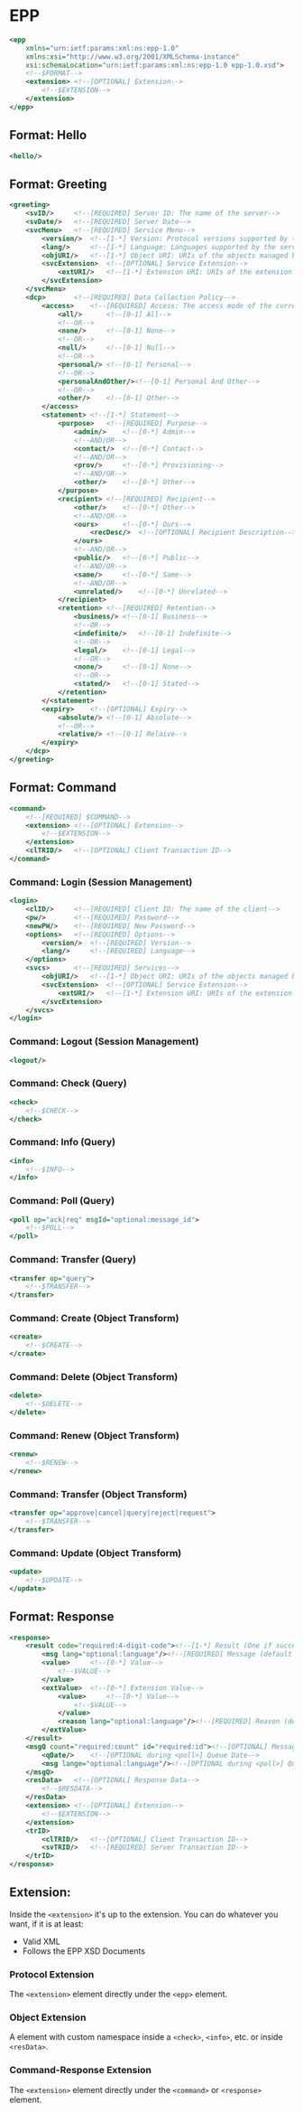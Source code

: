# EPP

```xml
<epp
	xmlns="urn:ietf:params:xml:ns:epp-1.0"
	xmlns:xsi="http://www.w3.org/2001/XMLSchema-instance"
	xsi:schemaLocation="urn:ietf:params:xml:ns:epp-1.0 epp-1.0.xsd">
	<!--$FORMAT-->
	<extension>	<!--[OPTIONAL] Extension-->
		<!--$EXTENSION-->
	</extension>
</epp>
```

## Format: Hello

```xml
<hello/>
```

## Format: Greeting

```xml
<greeting>
	<svID/>		<!--[REQUIRED] Server ID: The name of the server-->
	<svDate/>	<!--[REQUIRED] Server Date-->
	<svcMenu>	<!--[REQUIRED] Service Menu-->
		<version/>	<!--[1-*] Version: Protocol versions supported by the server-->
		<lang/>		<!--[1-*] Language: Languages supported by the server-->
		<objURI/>	<!--[1-*] Object URI: URIs of the objects managed by the server-->
		<svcExtension>	<!--[OPTIONAL] Service Extension-->
			<extURI/>	<!--[1-*] Extension URI: URIs of the extension objects managed by the server-->
		</svcExtension>
	</svcMenu>
	<dcp>		<!--[REQUIRED] Data Collection Policy-->
		<access>	<!--[REQUIRED] Access: The access mode of the current client-->
			<all/>		<!--[0-1] All-->
			<!--OR-->
			<none/>		<!--[0-1] None-->
			<!--OR-->
			<null/>		<!--[0-1] Null-->
			<!--OR-->
			<personal/>	<!--[0-1] Personal-->
			<!--OR-->
			<personalAndOther/><!--[0-1] Personal And Other-->
			<!--OR-->
			<other/>	<!--[0-1] Other-->
		</access>
		<statement>	<!--[1-*] Statement-->
			<purpose>	<!--[REQUIRED] Purpose-->
				<admin/>	<!--[0-*] Admin-->
				<!--AND/OR-->
				<contact/>	<!--[0-*] Contact-->
				<!--AND/OR-->
				<prov/>		<!--[0-*] Provisioning-->
				<!--AND/OR-->
				<other/>	<!--[0-*] Other-->
			</purpose>
			<recipient>	<!--[REQUIRED] Recipient-->
				<other/>	<!--[0-*] Other-->
				<!--AND/OR-->
				<ours>		<!--[0-*] Ours-->
					<recDesc/>	<!--[OPTIONAL] Recipient Description-->
				</ours>
				<!--AND/OR-->
				<public/>	<!--[0-*] Public-->
				<!--AND/OR-->
				<same/>		<!--[0-*] Same-->
				<!--AND/OR-->
				<unrelated/>	<!--[0-*] Unrelated-->
			</recipient>
			<retention>	<!--[REQUIRED] Retention-->
				<business/>	<!--[0-1] Business-->
				<!--OR-->
				<indefinite/>	<!--[0-1] Indefinite-->
				<!--OR-->
				<legal/>	<!--[0-1] Legal-->
				<!--OR-->
				<none/>		<!--[0-1] None-->
				<!--OR-->
				<stated/>	<!--[0-1] Stated-->
			</retention>
		</<statement>
		<expiry>	<!--[OPTIONAL] Expiry-->
			<absolute/>	<!--[0-1] Absolute-->
			<!--OR-->
			<relative/>	<!--[0-1] Relaive-->
		</expiry>
	</dcp>
</greeting>
```

## Format: Command

```xml
<command>
	<!--[REQUIRED] $COMMAND-->
	<extension>	<!--[OPTIONAL] Extension-->
		<!--$EXTENSION-->
	</extension>
	<clTRID/>	<!--[OPTIONAL] Client Transaction ID-->
</command>
```

### Command: Login (Session Management)

```xml
<login>
	<clID/>		<!--[REQUIRED] Client ID: The name of the client-->
	<pw/>		<!--[REQUIRED] Password-->
	<newPW/>	<!--[REQUIRED] New Password-->
	<options>	<!--[REQUIRED] Options-->
		<version/>	<!--[REQUIRED] Version-->
		<lang/>		<!--[REQUIRED] Language-->
	</options>
	<svcs>		<!--[REQUIRED] Services-->
		<objURI/>	<!--[1-*] Object URI: URIs of the objects managed by the server-->
		<svcExtension>	<!--[OPTIONAL] Service Extension-->
			<extURI/>	<!--[1-*] Extension URI: URIs of the extension objects managed by the server-->
		</svcExtension>
	</svcs>
</login>
```

### Command: Logout (Session Management)

```xml
<logout/>
```

### Command: Check (Query)

```xml
<check>
	<!--$CHECK-->
</check>
```

### Command: Info (Query)

```xml
<info>
	<!--$INFO-->
</info>
```

### Command: Poll (Query)

```xml
<poll op="ack|req" msgId="optional:message_id">
	<!--$POLL-->
</poll>
```

### Command: Transfer (Query)

```xml
<transfer op="query">
	<!--$TRANSFER-->
</transfer>
```

### Command: Create (Object Transform)

```xml
<create>
	<!--$CREATE-->
</create>
```

### Command: Delete (Object Transform)

```xml
<delete>
	<!--$DELETE-->
</delete>
```

### Command: Renew (Object Transform)

```xml
<renew>
	<!--$RENEW-->
</renew>
```

### Command: Transfer (Object Transform)

```xml
<transfer op="approve|cancel|query|reject|request">
	<!--$TRANSFER-->
</transfer>
```

### Command: Update (Object Transform)

```xml
<update>
	<!--$UPDATE-->
</update>
```

## Format: Response

```xml
<response>
	<result code="required:4-digit-code"><!--[1-*] Result (One if success, else more possible)-->
		<msg lang="optional:language"/><!--[REQUIRED] Message (default in English)-->
		<value>		<!--[0-*] Value-->
			<!--$VALUE-->
		</value>
		<extValue>	<!--[0-*] Extension Value-->
			<value>		<!--[0-*] Value-->
				<!--$VALUE-->
			</value>
			<reason lang="optional:language"/><!--[REQUIRED] Reason (default in English)-->
		</extValue>
	</result>
	<msgQ count="required:count" id="required:id"><!--[OPTIONAL] Message Queue-->
		<qDate/>	<!--[OPTIONAL during <poll>] Queue Date-->
		<msg lange="optional:language"/><!--[OPTIONAL during <poll>] Queue Message-->
	</msgQ>
	<resData>	<!--[OPTIONAL] Response Data-->
		<!--$RESDATA-->
	</resData>
	<extension>	<!--[OPTIONAL] Extension-->
		<!--$EXTENSION-->
	</extension>
	<trID>
		<clTRID/>	<!--[OPTIONAL] Client Transaction ID-->
		<svTRID/>	<!--[REQUIRED] Server Transaction ID-->
	</trID>
</response>
```

## Extension:

Inside the `<extension>` it's up to the extension. You can do whatever you want, if it is at least:
 - Valid XML
 - Follows the EPP XSD Documents

### Protocol Extension

The `<extension>` element directly under the `<epp>` element.

### Object Extension

A element with custom namespace inside a `<check>`, `<info>`, etc. or inside `<resData>`.

### Command-Response Extension

The `<extension>` element directly under the `<command>` or `<response>` element.
